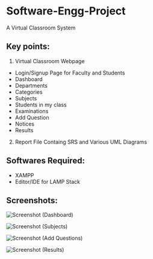 # Software-Engg-Project
A Virtual Classroom System

## Key points:
1. Virtual Classroom Webpage
  * Login/Signup Page for Faculty and Students
  * Dashboard
  * Departments
  * Categories
  * Subjects
  * Students in my class
  * Examinations
  * Add Question
  * Notices
  * Results
  
2. Report File Containg SRS and Various UML Diagrams

## Softwares Required:
* XAMPP
* Editor/IDE for LAMP Stack

## Screenshots:
![Screenshot (Dashboard)](https://user-images.githubusercontent.com/70879718/99880055-05f99c00-2c37-11eb-8c97-2da158e17d61.png)

![Screenshot (Subjects)](https://user-images.githubusercontent.com/70879718/99880052-04c86f00-2c37-11eb-8bb4-59fc02c82685.png)

![Screenshot (Add Questions)](https://user-images.githubusercontent.com/70879718/99880054-05f99c00-2c37-11eb-90bb-53f9d0a413bd.png)

![Screenshot (Results)](https://user-images.githubusercontent.com/70879718/99880051-02661500-2c37-11eb-86b0-23c99aac097e.png)

